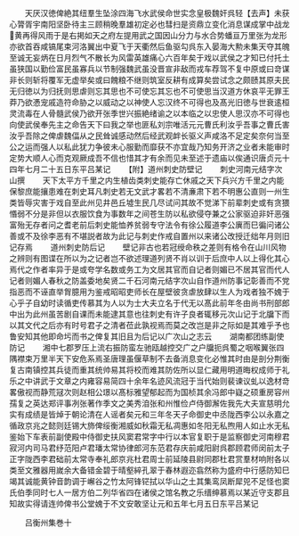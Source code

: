 <!-- { "loadSidebar": true } -->
　　天厌汉徳俾絶其纽羣生坠涂四海飞水武侯命世实念皇极魏奸呉轻【去声】未获心膂胥宇南阳坚卧待主三顾稍晚羣雄初定必也彗扫是资鼎立变化消息谋成掌中战龙黄再得风雨于是右掲如天之府左提用武之国因山分力与水合势蟠亘万里张为龙形亦欲首吞咸镐尾束河洛翼出中夏飞于天衢然后鱼驱勾呉东入晏海大勲未集天夺其魄至诚无妄炳在日月烈气不散长为风雷英雄痛心六百年矣于戏以武侯之才知已付托土虽狭国以勤俭富民虽寡兵以节制强魏武虽没晋宣非敌而戎车荐驾不复中原或曰竒谋非长则斩将覆军无虚举矣或曰餽粮不继则筑室反耕有成算矣尝试念之颇赜其原夫民无归徳以为归抚则思虐则忘其思也不可使忘其忘也不可使思当汉道方休哀平无罪王莽乃欲慿宠戚造符命胁之以威动之以神使人忘汉终不可得也及髙光旧徳与世衰逺桓灵流毒在人骨髓武侯乃欲开张季世兴振絶绪谕之以本临之以忠使人思汉亦不可得也向使武侯奉先主之命告天下曰我之举也匪私刘宗唯活元元曹氏利汝乎吾事之曹氏害汝乎吾除之俾虐魏偪从之民耸诚感动然后经武观衅长驱义声咸洛不足定矣奈何当至公之运而强人以私此犹力争彼未心服勤而靡获不亦宜哉乃知务开济之业者未能审时定势大顺人心而克观厥成吾不信也惜其才有余而见未至述于遗庙以俟通识唐贞元十四年七月二十五日东平吕某记
　　【附】道州刺史防壁记
　　刺史河南元结字次山撰
　　天下太平方千里之内生植齿类刺史能存亡休戚之天下兵兴方千里之内能保黎庶能攘患难在刺史耳凡刺史若无文武才畧若不清亷肃下若不明惠公直则一州生类皆辱灾害于戏自至此州见井邑丘墟生民几尽试问其故不觉涕下前辈刺史或有贪猥惽弱不分是非但以衣服饮食为事数年之间苍生防以私欲侵夺兼之公家驱迫非奸恶强富殆无存者问之耆老前后刺史能恤养贫弱专守法令有徐公履道李公廙而巳徧问诸公善或不及徐李恶有不堪説者故为此记与刺史作戒自置州以来诸公改授迁绌年月则旧记存焉
　　道州刺史防后记
　　壁记非古也若冠绶命秩之差则有格令在山川风物之辨则有图谍在所以为之记者岂不欲述理道列贤不肖以训于后庶中人以上得化其心焉代之作者率异于是或夸学名数或务工为文居其官而自记者则媚已不居其官而代人记者则媚人春秋之防盖委地矣贤二千石河南元结字次山自作道州防事记彰善而不党指恶而不诬直举胷臆用为鉴戒昭昭吏师长在屋壁彼贪虐放肆以生人为戏者独不媿于心乎子自幼时读循吏传慕其为人以为士大夫立名于代无以髙此前年冬由尚书刑部郎中出为此州虽苦剧自课而未能逮其意也往刺史有许子良者辄移元次山记于北牖下而以其文代之后亦有时号君子之清者莅此孰视焉而莫之改岂是非之际如是其难乎予也鲁安知其他即命圬而书之俾复其旧且为后记以广次山之志云
　　湖南都团练副使防记
　　湘中七郡罗压上流右振防蛮左驰瓯越控交广之户牖扼呉蜀之咽喉翼张四隅襟束万里半天下安危系焉圣唐理虽偃草制不去备消息变化必惟其时由是剖分荆衡复古南镇控其兵徒而重其统帅易其将校而难其防佐所以显仁藏用明道晦权成师于礼乐之中讲武于文章之内雍容易简四十余年名迹风流冠于当代始则裴谏议虬以逸材竒畧傲视而静荒冦次则赵相公璟以髙标雅望郁起而为国桢其余冯郎中嶷之硕重房容州孺复之英达郑评事冽张著作季文之美秀洎张和州惟俭卢侍御澥佐我先大夫宣慈明允实有成绩是皆焯于朝论清在人谣者矣元和三年冬天子命御史中丞陇西李公以永嘉之循政京兆之懿则廷锡大斾俾绥衡湘威如秋霜无私凋惠如冬阳无私煦用人如止水无私鉴始下车表前副使殿中侍御史扶风窦君常字中行以本官复职于是监察御史河南穆君寂河内司马君纾范阳卢君璠太常协律郎河东范君存庆前咸阳尉呉郡顾君师闵前太子正字陇西李君础前太常寺奉礼郎京兆杜君周士前延陵县尉同郡杜君赏羣材响附各以类至文雅器用嵗余大备错金碧于晴壑綷孔翠于春林遐迩翕然称为盛府中行感防知巳竭其诚能黄钟音韵调于嶰谷之竹太阿锋铓拭以华山之土其集鸾凤断犀兕不足怪也窦氏伯季同时七人一居方伯二列华省四在诸侯之馆名教之乐缙绅慕焉以某近守支郡且知故实得请连帅俾书公堂媿于不文安敢坚让元和五年七月五日东平吕某记







　　吕衡州集巻十

